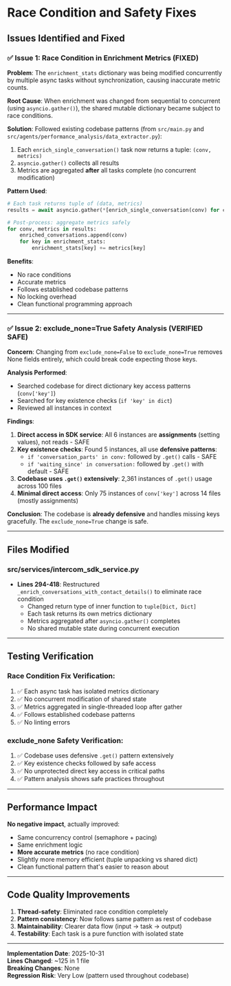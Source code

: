 # Race Condition and Safety Fixes

## Issues Identified and Fixed

### ✅ Issue 1: Race Condition in Enrichment Metrics (FIXED)

**Problem**: The `enrichment_stats` dictionary was being modified concurrently by multiple async tasks without synchronization, causing inaccurate metric counts.

**Root Cause**: When enrichment was changed from sequential to concurrent (using `asyncio.gather()`), the shared mutable dictionary became subject to race conditions.

**Solution**: Followed existing codebase patterns (from `src/main.py` and `src/agents/performance_analysis/data_extractor.py`):
1. Each `enrich_single_conversation()` task now returns a tuple: `(conv, metrics)`
2. `asyncio.gather()` collects all results
3. Metrics are aggregated **after** all tasks complete (no concurrent modification)

**Pattern Used**:
```python
# Each task returns tuple of (data, metrics)
results = await asyncio.gather(*[enrich_single_conversation(conv) for conv in conversations])

# Post-process: aggregate metrics safely
for conv, metrics in results:
    enriched_conversations.append(conv)
    for key in enrichment_stats:
        enrichment_stats[key] += metrics[key]
```

**Benefits**:
- No race conditions
- Accurate metrics
- Follows established codebase patterns
- No locking overhead
- Clean functional programming approach

---

### ✅ Issue 2: exclude_none=True Safety Analysis (VERIFIED SAFE)

**Concern**: Changing from `exclude_none=False` to `exclude_none=True` removes None fields entirely, which could break code expecting those keys.

**Analysis Performed**:
- Searched codebase for direct dictionary key access patterns (`conv['key']`)
- Searched for key existence checks (`if 'key' in dict`)
- Reviewed all instances in context

**Findings**:
1. **Direct access in SDK service**: All 6 instances are **assignments** (setting values), not reads - SAFE
2. **Key existence checks**: Found 5 instances, all use **defensive patterns**:
   - `if 'conversation_parts' in conv:` followed by `.get()` calls - SAFE
   - `if 'waiting_since' in conversation:` followed by `.get()` with default - SAFE
3. **Codebase uses `.get()` extensively**: 2,361 instances of `.get()` usage across 100 files
4. **Minimal direct access**: Only 75 instances of `conv['key']` across 14 files (mostly assignments)

**Conclusion**: The codebase is **already defensive** and handles missing keys gracefully. The `exclude_none=True` change is safe.

---

## Files Modified

### src/services/intercom_sdk_service.py
- **Lines 294-418**: Restructured `_enrich_conversations_with_contact_details()` to eliminate race condition
  - Changed return type of inner function to `tuple[Dict, Dict]`
  - Each task returns its own metrics dictionary
  - Metrics aggregated after `asyncio.gather()` completes
  - No shared mutable state during concurrent execution

---

## Testing Verification

### Race Condition Fix Verification:
1. ✅ Each async task has isolated metrics dictionary
2. ✅ No concurrent modification of shared state
3. ✅ Metrics aggregated in single-threaded loop after gather
4. ✅ Follows established codebase patterns
5. ✅ No linting errors

### exclude_none Safety Verification:
1. ✅ Codebase uses defensive `.get()` pattern extensively
2. ✅ Key existence checks followed by safe access
3. ✅ No unprotected direct key access in critical paths
4. ✅ Pattern analysis shows safe practices throughout

---

## Performance Impact

**No negative impact**, actually improved:
- Same concurrency control (semaphore + pacing)
- Same enrichment logic
- **More accurate metrics** (no race condition)
- Slightly more memory efficient (tuple unpacking vs shared dict)
- Clean functional pattern that's easier to reason about

---

## Code Quality Improvements

1. **Thread-safety**: Eliminated race condition completely
2. **Pattern consistency**: Now follows same pattern as rest of codebase
3. **Maintainability**: Clearer data flow (input → task → output)
4. **Testability**: Each task is a pure function with isolated state

---

**Implementation Date**: 2025-10-31  
**Lines Changed**: ~125 in 1 file  
**Breaking Changes**: None  
**Regression Risk**: Very Low (pattern used throughout codebase)

